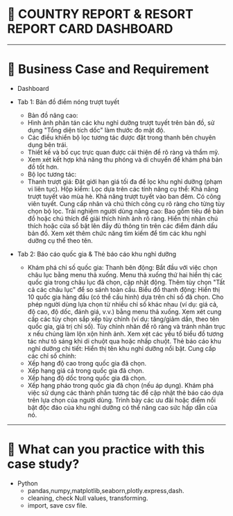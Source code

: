 # 🛒 COUNTRY REPORT & RESORT REPORT CARD DASHBOARD

---

# :briefcase: Business Case and Requirement
* Dashboard

- Tab 1: Bản đồ điểm nóng trượt tuyết

  - Bản đồ nâng cao:
  - Hình ảnh phân tán các khu nghỉ dưỡng trượt tuyết trên bản đồ, sử dụng "Tổng diện tích dốc" làm thước đo mật độ.
  - Các điều khiển bộ lọc tương tác được đặt trong thanh bên chuyên dụng bên trái.
  - Thiết kế và bố cục trực quan được cải thiện để rõ ràng và thẩm mỹ.
  - Xem xét kết hợp khả năng thu phóng và di chuyển để khám phá bản đồ tốt hơn.
  - Bộ lọc tương tác:
  - Thanh trượt giá: Đặt giới hạn giá tối đa để lọc khu nghỉ dưỡng (phạm vi liên tục).
  Hộp kiểm: Lọc dựa trên các tính năng cụ thể:
  Khả năng trượt tuyết vào mùa hè.
  Khả năng trượt tuyết vào ban đêm.
  Có công viên tuyết.
  Cung cấp nhãn và chú thích công cụ rõ ràng cho từng tùy chọn bộ lọc.
  Trải nghiệm người dùng nâng cao:
  Bao gồm tiêu đề bản đồ hoặc chú thích để giải thích hình ảnh rõ ràng.
  Hiển thị nhãn chú thích hoặc cửa sổ bật lên đầy đủ thông tin trên các điểm đánh dấu bản đồ.
  Xem xét thêm chức năng tìm kiếm để tìm các khu nghỉ dưỡng cụ thể theo tên.
- Tab 2: Báo cáo quốc gia & Thẻ báo cáo khu nghỉ dưỡng

  - Khám phá chỉ số quốc gia:
  Thanh bên động:
  Bắt đầu với việc chọn châu lục bằng menu thả xuống.
  Menu thả xuống thứ hai hiển thị các quốc gia trong châu lục đã chọn, cập nhật động.
  Thêm tùy chọn "Tất cả các châu lục" để so sánh toàn cầu.
  Biểu đồ thanh động:
  Hiển thị 10 quốc gia hàng đầu (có thể cấu hình) dựa trên chỉ số đã chọn.
  Cho phép người dùng lựa chọn từ nhiều chỉ số khác nhau (ví dụ: giá cả, độ cao, độ dốc, đánh giá, v.v.) bằng menu thả xuống.
  Xem xét cung cấp các tùy chọn sắp xếp tùy chỉnh (ví dụ: tăng/giảm dần, theo tên quốc gia, giá trị chỉ số).
  Tùy chỉnh nhãn để rõ ràng và tránh nhãn trục x nếu chúng làm lộn xộn hình ảnh.
  Xem xét các yếu tố biểu đồ tương tác như tô sáng khi di chuột qua hoặc nhấp chuột.
  Thẻ báo cáo khu nghỉ dưỡng chi tiết:
  Hiển thị tên khu nghỉ dưỡng nổi bật.
  Cung cấp các chỉ số chính:
  - Xếp hạng độ cao trong quốc gia đã chọn.
  - Xếp hạng giá cả trong quốc gia đã chọn.
  - Xếp hạng độ dốc trong quốc gia đã chọn.
  - Xếp hạng pháo trong quốc gia đã chọn (nếu áp dụng).
  Khám phá việc sử dụng các thành phần tương tác để cập nhật thẻ báo cáo dựa trên lựa chọn của người dùng.
  Trình bày các ưu đãi hoặc điểm nổi bật độc đáo của khu nghỉ dưỡng có thể nâng cao sức hấp dẫn của nó.




---

# 🧾 What can you practice with this case study?
- Python
  - pandas,numpy,matplotlib,seaborn,plotly.express,dash.
  - cleaning, check Null values, transforming.
  - import, save csv file. 


